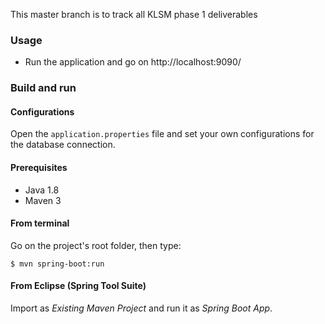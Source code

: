 This master branch is to track all KLSM phase 1 deliverables
### Usage

- Run the application and go on http://localhost:9090/ 

### Build and run

#### Configurations

Open the `application.properties` file and set your own configurations for the
database connection.

#### Prerequisites

- Java 1.8
- Maven 3

#### From terminal

Go on the project's root folder, then type:

    $ mvn spring-boot:run

#### From Eclipse (Spring Tool Suite)

Import as *Existing Maven Project* and run it as *Spring Boot App*.
